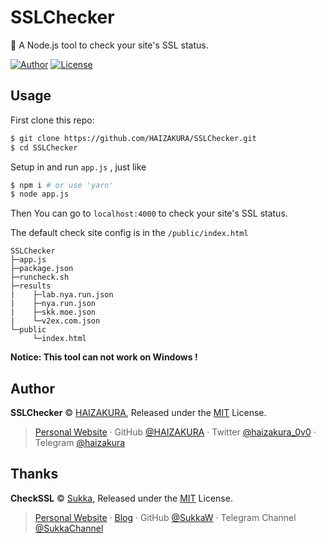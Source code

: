 # SSLChecker
 🔧 A Node.js tool to check your site's SSL status.

[![Author](https://img.shields.io/badge/Author-HAIZAKURA-b68469?style=flat-square)](https://nya.run)
[![License](https://img.shields.io/github/license/HAIZAKURA/SSLChecker?style=flat-square)](./LICENSE)

## Usage

First clone this repo:

```bash
$ git clone https://github.com/HAIZAKURA/SSLChecker.git
$ cd SSLChecker
```

Setup in and run `app.js`  , just like

```bash
$ npm i # or use 'yarn'
$ node app.js
```

Then You can go to `localhost:4000` to check your site's SSL status.

The default check site config is in the `/public/index.html`

```
SSLChecker
├─app.js
├─package.json
├─runcheck.sh
├─results
|    ├─lab.nya.run.json
|    ├─nya.run.json
|    ├─skk.moe.json
|    └─v2ex.com.json
└─public
     └─index.html
```
**Notice: This tool can not work on Windows !**

## Author

**SSLChecker** © [HAIZAKURA](https://nya.run), Released under the [MIT](./LICENSE) License.

> [Personal Website](https://nya.run) · GitHub [@HAIZAKURA](https://github.com/HAIZAKURA) · Twitter [@haizakura_0v0](https://twitter.com/haizakura_0v0) · Telegram [@haizakura](https://t.me/haizakura)

## Thanks

**CheckSSL** © [Sukka](https://github.com/SukkaW), Released under the [MIT](./LICENSE) License.

> [Personal Website](https://skk.moe) · [Blog](https://blog.skk.moe) · GitHub [@SukkaW](https://github.com/SukkaW) · Telegram Channel [@SukkaChannel](https://t.me/SukkaChannel)